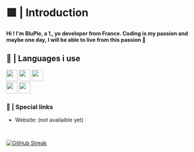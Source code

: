 # 🟦 | Introduction

<b id="b1">Hi ! I'm BluPle, a 1_ yo developer from France. Coding is my passion and maybe one day, I will be able to live from this passion 💪</b>
<br>

## 🔷 | Languages i use
<img src="https://cdn-icons-png.flaticon.com/512/174/174854.png" width="30" height="30"> <img src="https://upload.wikimedia.org/wikipedia/commons/thumb/6/62/CSS3_logo.svg/800px-CSS3_logo.svg.png" width="30" height="30"> <img src="https://upload.wikimedia.org/wikipedia/commons/6/6a/JavaScript-logo.png" width="30" height="30">
<br>
<img src="https://upload.wikimedia.org/wikipedia/commons/thumb/c/c3/Python-logo-notext.svg/1200px-Python-logo-notext.svg.png" width="30" height="30"> <img src="https://cdn.icon-icons.com/icons2/2415/PNG/512/csharp_plain_logo_icon_146577.png" width="30" height="30"> 

### 🔗 | Special links

* Website: (not availaible yet)
<br>

[![GitHub Streak](http://github-readme-streak-stats.herokuapp.com?user=BluPleThe0ne&theme=dark&background=000000)](https://git.io/streak-stats)
